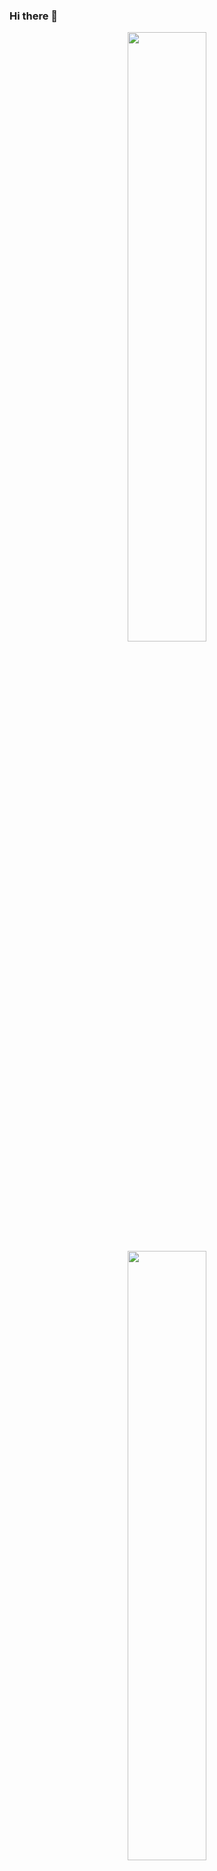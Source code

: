 ### Hi there 👋

<p align="center">
<img width="50%" src="https://github-readme-stats.vercel.app/api?username=raqolbi&theme=vue-dark&show_icons=true&hide_border=true&count_private=true" /><br />
<img width="50%" src="https://github-readme-streak-stats.herokuapp.com/?user=raqolbi&theme=vue-dark&hide_border=true" /><br />
<img width="50%" src="https://github-readme-stats.vercel.app/api/top-langs/?username=raqolbi&theme=vue-dark&show_icons=true&hide_border=true&layout=compact" />
</p>

<!--
**raqolbi/raqolbi** is a ✨ _special_ ✨ repository because its `README.md` (this file) appears on your GitHub profile.

Here are some ideas to get you started:

- 🔭 I’m currently working on ...
- 🌱 I’m currently learning ...
- 👯 I’m looking to collaborate on ...
- 🤔 I’m looking for help with ...
- 💬 Ask me about ...
- 📫 How to reach me: ...
- 😄 Pronouns: ...
- ⚡ Fun fact: ...
-->
